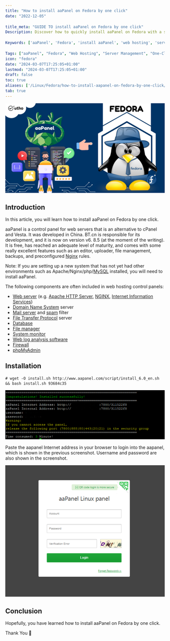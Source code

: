```yaml
---
title: "How to install aaPanel on Fedora by one click"
date: "2022-12-05"

title_meta: "GUIDE TO install aaPanel on Fedora by one click"
Description: Discover how to quickly install aaPanel on Fedora with a single click using straightforward instructions. Simplify the setup process and manage your web hosting environment efficiently on Fedora with aaPanel.

Keywords: ['aaPanel', 'Fedora', 'install aaPanel', 'web hosting', 'server management']

Tags: ["aaPanel", "Fedora", "Web Hosting", "Server Management", "One-Click Installation"]
icon: "fedora"
date: "2024-03-07T17:25:05+01:00"
lastmod: "2024-03-07T17:25:05+01:00" 
draft: false
toc: true
aliases: ['/Linux/Fedora/how-to-install-aapanel-on-fedora-by-one-click/']
tab: true
---
```


![How to install aaPanel on Fedora by one click](images/How-to-install-aaPanel-on-Fedora-by-one-click_utho.jpg)

## Introduction

In this article, you will learn how to install aaPanel on Fedora by one click.

aaPanel is a control panel for web servers that is an alternative to cPanel and Vesta. It was developed in China. BT.cn is responsible for its development, and it is now on version v6. 8.5 (at the moment of the writing). It is free, has reached an adequate level of maturity, and comes with some really excellent features such as an editor, uploader, file management, backups, and preconfigured [Nginx](https://en.wikipedia.org/wiki/Nginx) rules.

Note: If you are setting up a new system that has not yet had other environments such as Apache/Nginx/php/[MySQL](https://utho.com/docs/tutorial/how-to-install-mariadb-10-7-on-centos-7/) installed, you will need to install aaPanel.

The following components are often included in web hosting control panels:

- [Web server](https://en.wikipedia.org/wiki/Web_server) (e.g. [Apache HTTP Server](https://en.wikipedia.org/wiki/Apache_HTTP_Server), [NGINX](https://en.wikipedia.org/wiki/Nginx), [Internet Information Services](https://en.wikipedia.org/wiki/Internet_Information_Services))
- [Domain Name System](https://en.wikipedia.org/wiki/Domain_Name_System) server
- [Mail server](https://en.wikipedia.org/wiki/Mail_server) and [spam](https://en.wikipedia.org/wiki/Messaging_spam) filter
- [File Transfer Protocol](https://en.wikipedia.org/wiki/File_Transfer_Protocol) server
- [Database](https://en.wikipedia.org/wiki/Database)
- [File manager](https://en.wikipedia.org/wiki/File_manager)
- [System monitor](https://en.wikipedia.org/wiki/System_monitor)
- [Web log analysis software](https://en.wikipedia.org/wiki/Web_log_analysis_software)
- [Firewall](https://en.wikipedia.org/wiki/Firewall_(computing))
- [phpMyAdmin](https://en.wikipedia.org/wiki/PhpMyAdmin)

## Installation

```
# wget -O install.sh http://www.aapanel.com/script/install_6.0_en.sh && bash install.sh 93684c35
```

![output](images/image-570.png)

Paste the aapanel Internet address in your browser to login into the aapanel, which is shown in the previous screenshot. Username and password are also shown in the screenshot.

![install aaPanel on Fedora](images/image-569.png)

## Conclusion

Hopefully, you have learned how to install aaPanel on Fedora by one click.

Thank You 🙂
